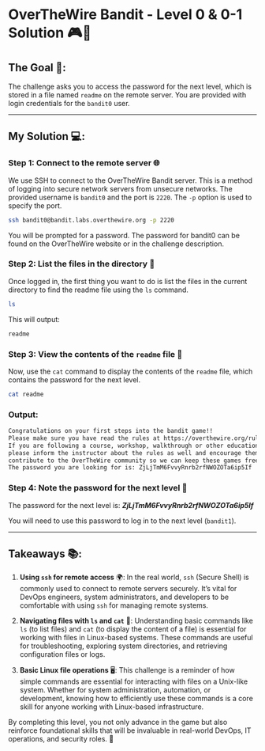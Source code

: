 # OverTheWire Bandit - Level 0 & 0-1 Solution 🎮🔐

## The Goal 🎯:
The challenge asks you to access the password for the next level, which is stored in a file named `readme` on the remote server. You are provided with login credentials for the `bandit0` user.

---

## My Solution 💻:

### Step 1: Connect to the remote server 🌐
We use SSH to connect to the OverTheWire Bandit server. This is a method of logging into secure network servers from unsecure networks. The provided username is `bandit0` and the port is `2220`. The `-p` option is used to specify the port.

```bash
ssh bandit0@bandit.labs.overthewire.org -p 2220
```

You will be prompted for a password. The password for bandit0 can be found on the OverTheWire website or in the challenge description.

### Step 2: List the files in the directory 📂
Once logged in, the first thing you want to do is list the files in the current directory to find the readme file using the `ls` command.

```bash
ls
```

This will output:

```bash
readme
```


### Step 3: View the contents of the `readme` file 📖
Now, use the `cat` command to display the contents of the `readme` file, which contains the password for the next level.

```bash
cat readme
```

### Output:

```bash
Congratulations on your first steps into the bandit game!!
Please make sure you have read the rules at https://overthewire.org/rules/
If you are following a course, workshop, walkthrough or other educational activity,
please inform the instructor about the rules as well and encourage them to
contribute to the OverTheWire community so we can keep these games free!
The password you are looking for is: ZjLjTmM6FvvyRnrb2rfNWOZOTa6ip5If
```

### Step 4: Note the password for the next level 🔑
The password for the next level is: ***ZjLjTmM6FvvyRnrb2rfNWOZOTa6ip5If***

You will need to use this password to log in to the next level (`bandit1`).

---

## Takeaways 📚:
1. **Using `ssh` for remote access** 🌍: In the real world, `ssh` (Secure Shell) is commonly used to connect to remote servers securely. It’s vital for DevOps engineers, system administrators, and developers to be comfortable with using `ssh` for managing remote systems.

2. **Navigating files with `ls` and `cat`** 🧭: Understanding basic commands like `ls` (to list files) and `cat` (to display the content of a file) is essential for working with files in Linux-based systems. These commands are useful for troubleshooting, exploring system directories, and retrieving configuration files or logs.

3. **Basic Linux file operations** 🖥️: This challenge is a reminder of how simple commands are essential for interacting with files on a Unix-like system. Whether for system administration, automation, or development, knowing how to efficiently use these commands is a core skill for anyone working with Linux-based infrastructure.

By completing this level, you not only advance in the game but also reinforce foundational skills that will be invaluable in real-world DevOps, IT operations, and security roles. 🚀

